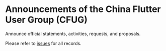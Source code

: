 # Announcements of the China Flutter User Group (CFUG)

Announce official statements, activities, requests, and proposals.

Please refer to [issues](https://github.com/cfug/announcement) for all records.
